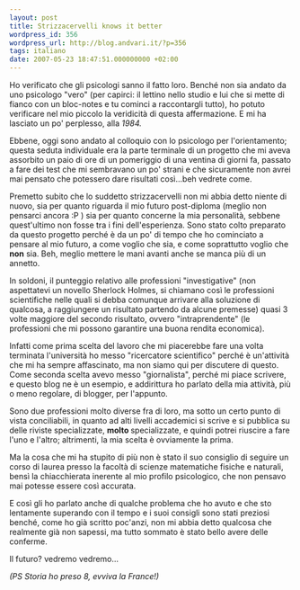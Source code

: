 ```yaml
---
layout: post
title: Strizzacervelli knows it better
wordpress_id: 356
wordpress_url: http://blog.andvari.it/?p=356
tags: italiano
date: 2007-05-23 18:47:51.000000000 +02:00
---
```

Ho verificato che gli psicologi sanno il fatto loro. Benché non sia andato da uno psicologo "vero" (per capirci: il lettino nello studio e lui che si mette di fianco con un bloc-notes e tu cominci a raccontargli tutto), ho potuto verificare nel mio piccolo la veridicità di questa affermazione. E mi ha lasciato un po' perplesso, alla <em>1984.</em>

Ebbene, oggi sono andato al colloquio con lo psicologo per l'orientamento; questa seduta individuale era la parte terminale di un progetto che mi aveva assorbito un paio di ore di un pomeriggio di una ventina di giorni fa, passato a fare dei test che mi sembravano un po' strani e che sicuramente non avrei mai pensato che potessero dare risultati così...beh vedrete come.

Premetto subito che lo suddetto strizzacervelli non mi abbia detto niente di nuovo, sia per quanto riguarda il mio futuro post-diploma (meglio non pensarci ancora :P ) sia per quanto concerne la mia personalità, sebbene quest'ultimo non fosse tra i fini dell'esperienza. Sono stato colto preparato da questo progetto perché è da un po' di tempo che ho cominciato a pensare al mio futuro, a come voglio che sia, e come soprattutto voglio che <strong>non</strong> sia. Beh, meglio mettere le mani avanti anche se manca più di un annetto.

In soldoni, il punteggio relativo alle professioni "investigative" (non aspettatevi un novello Sherlock Holmes, si chiamano così le professioni scientifiche nelle quali si debba comunque arrivare alla soluzione di qualcosa, a raggiungere un risultato partendo da alcune premesse) quasi 3 volte maggiore del secondo risultato, ovvero "intraprendente" (le professioni che mi possono garantire una buona rendita economica).

Infatti come prima scelta del lavoro che mi piacerebbe fare una volta terminata l'università ho messo "ricercatore scientifico" perché è un'attività che mi ha sempre affascinato, ma non siamo qui per discutere di questo. Come seconda scelta avevo messo "giornalista", perché mi piace scrivere, e questo blog ne è un esempio, e addirittura ho parlato della mia attività, più o meno regolare, di blogger, per l'appunto.

Sono due professioni molto diverse fra di loro, ma sotto un certo punto di vista conciliabili, in quanto ad alti livelli accademici si scrive e si pubblica su delle riviste specializzate, <strong>molto </strong>specializzate, e quindi potrei riuscire a fare l'uno e l'altro; altrimenti, la mia scelta è ovviamente la prima.

Ma la cosa che mi ha stupito di più non è stato il suo consiglio di seguire un corso di laurea presso la facoltà di scienze matematiche fisiche e naturali, bensì la chiacchierata inerente al mio profilo psicologico, che non pensavo mai potesse essere così accurata.

E così gli ho parlato anche di qualche problema che ho avuto e che sto lentamente superando con il tempo e i suoi consigli sono stati preziosi benché, come ho già scritto poc'anzi, non mi abbia detto qualcosa che realmente già non sapessi, ma tutto sommato è stato bello avere delle conferme.

Il futuro? vedremo vedremo...

<em>(PS Storia ho preso 8, evviva la France!)</em>
